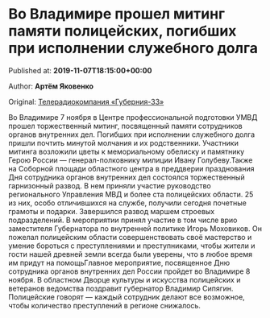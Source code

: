 
# Во Владимире прошел митинг памяти полицейских, погибших при исполнении служебного долга

Published at: **2019-11-07T18:15:00+00:00**

Author: **Артём Яковенко**

Original: [Телерадиокомпания «Губерния-33»](http://trc33.ru/news/society/vo-vladimire-proshel-miting-pamyati-politseyskikh-pogibshikh-pri-ispolnenii-sluzhebnogo-dolga/)

Во Владимире 7 ноября в Центре профессиональной подготовки УМВД прошел торжественный митинг, посвященный памяти сотрудников органов внутренних дел. Погибших при исполнении служебного долга пришли почтить минутой молчания и их родственники. Участники митинга возложили цветы к мемориальному обелиску и памятнику Герою России — генерал-полковнику милиции Ивану Голубеву.Также на Соборной площади областного центра в преддверии празднования Дня сотрудника органов внутренних дел состоялся торжественный гарнизонный развод. В нем приняли участие руководство регионального Управления МВД и более ста полицейских области. 25 из них, особо отличившихся на службе, получили сегодня почетные грамоты и подарки. Завершился развод маршем строевых подразделений. В мероприятии принял участие в том числе врио заместителя Губернатора по внутренней политике Игорь Моховиков.
Он пожелал полицейским области совершенствовать своё мастерство и умение бороться с преступлениями и преступниками, чтобы жители и гости нашей древней земли всегда были уверены, что в любое время им придут на помощьГлавное мероприятие, посвященное Дню сотрудника органов внутренних дел России пройдет во Владимире 8 ноября. В областном Дворце культуры и искусства полицейских и ветеранов ведомства поздравит губернатор Владимир Сипягин. Полицейские говорят — каждый сотрудник делают все возможное, чтобы количество преступлений в регионе снижалось.
